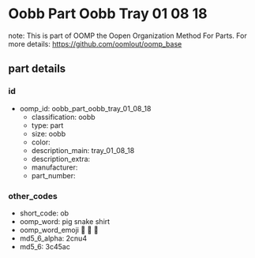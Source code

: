 # Oobb Part Oobb Tray 01 08 18  

note: This is part of OOMP the Oopen Organization Method For Parts. For more details: https://github.com/oomlout/oomp_base

##  part details





### id
* oomp_id: oobb_part_oobb_tray_01_08_18
  * classification: oobb
  * type: part
  * size: oobb
  * color: 
  * description_main: tray_01_08_18
  * description_extra: 
  * manufacturer: 
  * part_number: 

### other_codes
* short_code: ob
* oomp_word: pig snake shirt
* oomp_word_emoji :pig: :snake: :shirt:
* md5_6_alpha: 2cnu4
* md5_6: 3c45ac